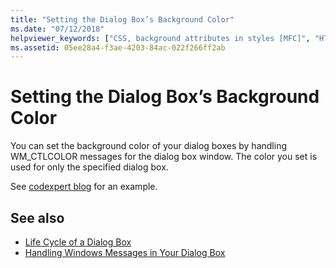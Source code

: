 ```yaml
---
title: "Setting the Dialog Box’s Background Color"
ms.date: "07/12/2018"
helpviewer_keywords: ["CSS, background attributes in styles [MFC]", "HTML element formatting, background attributes", "colors, dialog box", "dialog boxes [MFC], colors", "background colors, dialog boxes", "MFC dialog boxes [MFC], colors"]
ms.assetid: 05ee28a4-f3ae-4203-84ac-022f266ff2ab
---
```

# Setting the Dialog Box’s Background Color

You can set the background color of your dialog boxes by handling WM_CTLCOLOR messages for the dialog box window. The color you set is used for only the specified dialog box.

See [codexpert blog](http://codexpert.ro/blog/2013/03/13/painting-the-dialog-backround/) for an example.

## See also

- [Life Cycle of a Dialog Box](../mfc/life-cycle-of-a-dialog-box.md)
- [Handling Windows Messages in Your Dialog Box](../mfc/handling-windows-messages-in-your-dialog-box.md)
